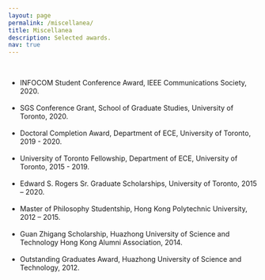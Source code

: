 ```yaml
---
layout: page
permalink: /miscellanea/
title: Miscellanea
description: Selected awards.
nav: true
---
```

<br>
<!-- If delete the space, delete the <br> -->
<ul class="square">
<li>INFOCOM Student Conference Award, IEEE Communications Society, 2020.</li>
<br>
<li>SGS Conference Grant, School of Graduate Studies, University of Toronto, 2020.</li>
<br>
<li>Doctoral Completion Award, Department of ECE, University of Toronto, 2019 - 2020.</li>
<br>
<li>University of Toronto Fellowship, Department of ECE, University of Toronto, 2015 - 2019.</li>
<br>
<li>Edward S. Rogers Sr. Graduate Scholarships, University of Toronto, 2015 – 2020.</li>
<br>
<li>Master of Philosophy Studentship, Hong Kong Polytechnic University, 2012 – 2015.</li>
<br>
<li>Guan Zhigang Scholarship, Huazhong University of Science and Technology Hong Kong Alumni Association, 2014.</li>
<br>
<li>Outstanding Graduates Award, Huazhong University of Science and Technology, 2012.</li>
<br>

<!--
<li>National Encouragement Scholarship, Huazhong University of Science and Technology, 2010 - 2011.</li>
<br>
<li>Outstanding Student Scholarship, Huazhong University of Science and Technology, 2010 - 2011.</li>
<br>
<li>Merit Student Award, Huazhong University of Science and Technology, 2010.</li>
<br>
-->
<!-- 

<li><i>Self-Renewal Scholarship</i>, Huazhong University of Science and Technology, 2008 and 2009.</li>
 -->
</ul>
<br><br>